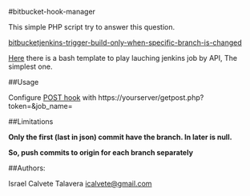 #bitbucket-hook-manager

This simple PHP script try to answer this question.

[bitbucketjenkins-trigger-build-only-when-specific-branch-is-changed](http://stackoverflow.com/questions/27388145/bitbucketjenkins-trigger-build-only-when-specific-branch-is-changed)

[Here](https://gist.github.com/icalvete/d60d5080e18f76d6154f) there is a bash template to play lauching jenkins job by API, The simplest one.

##Usage

Configure [POST hook](https://confluence.atlassian.com/display/BITBUCKET/POST+hook+management) with https://yourserver/getpost.php?token=<yourtoken>&job_name=<yourjobname>

##Limitations

**Only the first (last in json) commit have the branch. In later is null.**

**So, push commits to origin for each branch separately**

##Authors:

Israel Calvete Talavera <icalvete@gmail.com>
